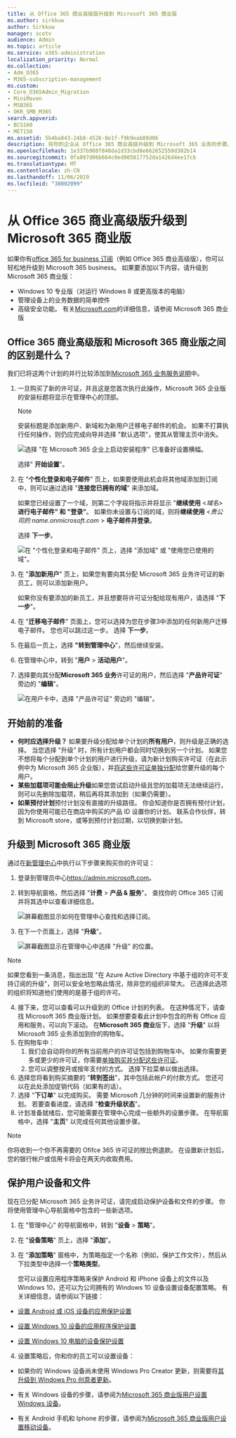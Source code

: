```yaml
---
title: 从 Office 365 商业高级版升级到 Microsoft 365 商业版
ms.author: sirkkuw
author: Sirkkuw
manager: scotv
audience: Admin
ms.topic: article
ms.service: o365-administration
localization_priority: Normal
ms.collection:
- Adm_O365
- M365-subscription-management
ms.custom:
- Core_O365Admin_Migration
- MiniMaven
- MSB365
- OKR_SMB_M365
search.appverid:
- BCS160
- MET150
ms.assetid: 5b4ba843-24b8-4526-8e1f-f9b9eab89d06
description: 将你的企业从 Office 365 商业高级升级到 Microsoft 365 业务的步骤。
ms.openlocfilehash: 1e337b908f848da1d33cbd8e662652550d302b14
ms.sourcegitcommit: 0fa897d06b664c0ed005817752da1426d4ee17cb
ms.translationtype: MT
ms.contentlocale: zh-CN
ms.lasthandoff: 11/06/2019
ms.locfileid: "38002099"
---
```

# <a name="upgrade-to-microsoft-365-business-from-office-365-business-premium"></a>从 Office 365 商业高级版升级到 Microsoft 365 商业版

如果你有[office 365 for business 订阅](https://products.office.com/compare-all-microsoft-office-products-4-column?activetab=tab:primaryr2)（例如 Office 365 商业高级版），你可以轻松地升级到 Microsoft 365 business。 如果要添加以下内容，请升级到 Microsoft 365 商业版： 
- Windows 10 专业版（对运行 Windows 8 或更高版本的电脑）
- 管理设备上的业务数据的简单控件
- 高级安全功能。
有关[Microsoft.com](https://www.microsoft.com/microsoft-365/business)的详细信息，请参阅 Microsoft 365 商业版

## <a name="whats-the-difference-between-office-365-business-premium-and-microsoft-365-business"></a>Office 365 商业高级版和 Microsoft 365 商业版之间的区别是什么？
我们已将这两个计划的并行比较添加到[Microsoft 365 业务服务说明](https://docs.microsoft.com/office365/servicedescriptions/microsoft-365-service-descriptions/microsoft-365-business-service-description)中。 

1. 一旦购买了新的许可证，并且这是您首次执行此操作，Microsoft 365 企业版的安装标题将显示在管理中心的顶部。
    
    > [!NOTE]
    > 安装标题是添加新用户、新域和为新用户迁移电子邮件的机会。 如果不打算执行任何操作，则仍应完成向导并选择 "默认选项"，使其从管理主页中消失。 
  
   ![选择 "在 Microsoft 365 企业上启动安装程序" 已准备好设置横幅。](media/8d3b0d97-7cca-497f-9364-4b00ad670209.png)
  
    选择" **开始设置**"。
    
2. 在 "**个性化登录和电子邮件**" 页上，如果要使用此机会将其他域添加到订阅中，则可以通过选择 "**连接您已拥有的域**" 来添加域。 
    
    如果您已经设置了一个域，则第二个字段将指示并将显示 "**继续使用** \<_域名_\> **进行电子邮件" 和 "登录"**。   如果你未设置与订阅的域，则将**继续使用** \<_贵公司的 name.onmicrosoft.com_ \> **电子邮件并登录**。  
    
    选择 **下一步**。
    
    ![在 "个性化登录和电子邮件" 页上，选择 "添加域" 或 "使用您已使用的域"。](media/c3f5cfb2-1189-4d2f-803b-c9feb008a7a3.png)
  
3. 在 "**添加新用户**" 页上，如果您有要向其分配 Microsoft 365 业务许可证的新员工，则可以添加新用户。 
    
    如果你没有要添加的新员工，并且想要将许可证分配给现有用户，请选择 "**下一步**"。
    
4. 在 "**迁移电子邮件**" 页面上，您可以选择为您在步骤3中添加的任何新用户迁移电子邮件。 您也可以跳过这一步。 选择 **下一步**。
    
5. 在最后一页上，选择 **"转到管理中心**"，然后继续安装。
    
6. 在管理中心中，转到 "**用户** \> **活动用户**"。
    
7. 选择要向其分配**Microsoft 365 业务**许可证的用户，然后选择 "**产品许可证**" 旁边的 "**编辑**"。
    
    ![在用户卡中，选择 "产品许可证" 旁边的 "编辑"。](media/be0fe2d8-7ff8-447c-88f6-d212ed78451c.png)
  
## <a name="before-you-get-started"></a>开始前的准备

- **何时应选择升级？** 如果要升级分配给单个计划的**所有用户**，则升级是正确的选择。 当您选择 "升级" 时，所有计划用户都会同时切换到另一个计划。 如果您不想将每个分配到单个计划的用户进行升级，请为新计划购买许可证（在此示例中为 Microsoft 365 企业版），并[将这些许可证单独分配](https://docs.microsoft.com/office365/admin/manage/assign-licenses-to-users)给您要升级的每个用户。 
- **某些加载项可能会阻止升级**如果您尝试启动升级且您的加载项无法继续运行，则可以先删除加载项，稍后再将其添加到（如果仍需要）。 
- **如果预付计划**预付计划没有直接的升级路径。 你会知道你是否拥有预付计划，因为你使用可能已在商店中购买的产品 ID 设置你的计划。 联系合作伙伴，转到 Microsoft store，或等到预付计划过期，以切换到新计划。

## <a name="upgrade-to-microsoft-365-business"></a>升级到 Microsoft 365 商业版
通过在[新管理中心](https://docs.microsoft.com/office365/admin/microsoft-365-admin-center-preview)中执行以下步骤来购买你的许可证：
1. 登录到管理员中心<a href="https://go.microsoft.com/fwlink/p/?linkid=837890" target="_blank">https://admin.microsoft.com</a>。
2. 转到导航窗格，然后选择 "**计费** \> **产品 & 服务**"。 查找你的 Office 365 订阅并将其选中以查看详细信息。 

    ![屏幕截图显示如何在管理中心查找和选择订阅。](media/FindYourSubscription.png)

3. 在下一个页面上，选择 "**升级**"。 

      ![屏幕截图显示在管理中心中选择 "升级" 的位置。](media/SelectUpgrade.png)

  > [!NOTE]
  > 如果您看到一条消息，指出出现 "在 Azure Active Directory 中基于组的许可不支持订阅的升级"，则可以安全地忽略此情况，除非您的组织非常大。 已选择此选项的组织将知道他们使用的是基于组的许可。

4. 接下来，您可以查看可以升级到的 Office 计划的列表。 在这种情况下，请查找 Microsoft 365 商业版计划。 如果想要查看此计划中包含的所有 Office 应用和服务，可以向下滚动。 在**Microsoft 365 商业**版下，选择 "**升级**" 以将 Microsoft 365 业务添加到你的购物车。
5. 在购物车中：
    1. 我们会自动将你的所有当前用户的许可证包括到购物车中。 如果你需要更多或更少的许可证，你需要[单独购买并分配这些许可证](https://docs.microsoft.com/office365/admin/manage/assign-licenses-to-users)。  
    2. 您可以调整按月或按年支付的方式。 选择下拉菜单以做出选择。
6. 选择您将看到购买摘要的 "**转到签出**"，其中包括此帐户的付款方式。 您还可以在此处添加促销代码（如果有的话）。
7. 选择 "**下订单**" 以完成购买。
需要 Microsoft 几分钟的时间来设置新的服务计划。 若要查看进度，请选择 "**检查升级状态**"。 
1. 计划准备就绪后，您可能需要在管理中心完成一些额外的设置步骤。 在导航窗格中，选择 "**主页**" 以完成任何其他设置步骤。

> [!NOTE]
> 你将收到一个你不再需要的 Ofifce 365 许可证的按比例退款。 在设置新计划后，您的银行帐户或信用卡将会在两天内收取费用。
  
## <a name="protect-user-devices-and-files"></a>保护用户设备和文件

现在已分配 Microsoft 365 业务许可证，请完成启动保护设备和文件的步骤。 你将使用管理中心导航窗格中包含的一些新选项。
  
1. 在 "管理中心" 的导航窗格中，转到 "**设备** \> **策略**"。
    
2. 在 "**设备策略**" 页上，选择 "**添加**"。
    
3. 在 "**添加策略**" 窗格中，为策略指定一个名称（例如，保护工作文件），然后从下拉类型中选择一个**策略类型**。 
    
    您可以设置应用程序策略来保护 Android 和 iPhone 设备上的文件以及 Windows 10，还可以为公司拥有的 Windows 10 设备设置设备配置策略。 有关详细信息，请参阅以下链接：
    
  - [设置 Android 或 iOS 设备的应用保护设置](app-protection-settings-for-android-and-ios.md)
    
  - [设置 Windows 10 设备的应用程序保护设置](protection-settings-for-windows-10-devices.md)
    
  - [设置 Windows 10 电脑的设备保护设置](protection-settings-for-windows-10-pcs.md)
    
  
4. 设置策略后，你和你的员工可以设置设备：
    
  - 如果你的 Windows 设备尚未使用 Windows Pro Creator 更新，则需要将[其升级到 Windows Pro 创意者更新](upgrade-to-windows-pro-creators-update.md)。
    
  - 有关 Windows 设备的步骤，请参阅为[Microsoft 365 商业版用户设置 Windows 设备](set-up-windows-devices.md)。 
    
  - 有关 Android 手机和 Iphone 的步骤，请参阅为[Microsoft 365 商业版用户设置移动设备](set-up-mobile-devices.md)。 



